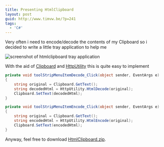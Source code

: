 ```yaml
---
title: Presenting HtmlClipboard
layout: post
guid: http://www.timvw.be/?p=241
tags:
  - 'C#'
---
```

Very often i need to encode/decode the contents of my Clipboard so i decided to write a little tray application to help me

![screenshot of htmlclipboard tray application](http://www.timvw.be/wp-content/images/htmlclipboard.gif)

With the aid of [Clipboard](http://msdn.microsoft.com/en-us/library/system.windows.forms.clipboard.aspx) and [HttpUtility](http://msdn.microsoft.com/en-us/library/system.web.httputility.aspx) this is quite easy to implement

```csharp
private void toolStripMenuItemDecode_Click(object sender, EventArgs e)
{
	string original = Clipboard.GetText();
	string decodedHtml = HttpUtility.HtmlDecode(original);
	Clipboard.SetText(decodedHtml);
}

private void toolStripMenuItemEncode_Click(object sender, EventArgs e)
{
	string original = Clipboard.GetText();
	string encodedHtml = HttpUtility.HtmlEncode(original);
	Clipboard.SetText(encodedHtml);
}
```

Anyway, feel free to download [HtmlClipboard.zip](http://www.timvw.be/wp-content/code/csharp/HtmlClipboard.zip).
